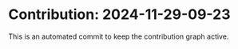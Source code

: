 # Contribution: 2024-11-29-09-23
This is an automated commit to keep the contribution graph active.
